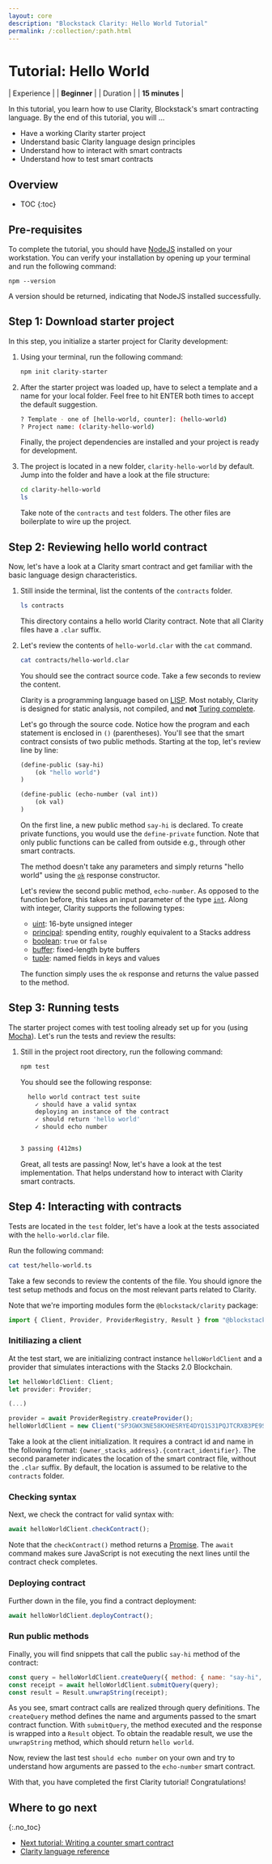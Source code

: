 ```yaml
---
layout: core
description: "Blockstack Clarity: Hello World Tutorial"
permalink: /:collection/:path.html
---
```

# Tutorial: Hello World

| Experience | | **Beginner**  |
| Duration | | **15 minutes** |

In this tutorial, you learn how to use Clarity, Blockstack's smart contracting language. By the end of this tutorial, you will ...

* Have a working Clarity starter project
* Understand basic Clarity language design principles
* Understand how to interact with smart contracts
* Understand how to test smart contracts

## Overview

* TOC
{:toc}

## Pre-requisites

To complete the tutorial, you should have [NodeJS](https://nodejs.org/en/download/) installed on your workstation. You can verify your installation by opening up your terminal and run the following command:

```shell
npm --version
```

A version should be returned, indicating that NodeJS installed successfully.

## Step 1: Download starter project

In this step, you initialize a starter project for Clarity development:

1. Using your terminal, run the following command:

    ```bash
    npm init clarity-starter
    ```

2. After the starter project was loaded up, have to select a template and a name for your local folder. Feel free to hit ENTER both times to accept the default suggestion.

    ```bash
    ? Template - one of [hello-world, counter]: (hello-world)
    ? Project name: (clarity-hello-world)
    ```

    Finally, the project dependencies are installed and your project is ready for development.

3. The project is located in a new folder, `clarity-hello-world` by default. Jump into the folder and have a look at the file structure:

    ```bash
    cd clarity-hello-world
    ls
    ```

    Take note of the `contracts` and `test` folders. The other files are boilerplate to wire up the project.

## Step 2: Reviewing hello world contract

Now, let's have a look at a Clarity smart contract and get familiar with the basic language design characteristics.

1. Still inside the terminal, list the contents of the `contracts` folder.

    ```bash
    ls contracts
    ```

    This directory contains a hello world Clarity contract. Note that all Clarity files have a `.clar` suffix.

2. Let's review the contents of `hello-world.clar` with the `cat` command.

    ```bash
    cat contracts/hello-world.clar
    ```

    You should see the contract source code. Take a few seconds to review the content.

    Clarity is a programming language based on [LISP](https://en.wikipedia.org/wiki/Lisp_(programming_language)). Most notably, Clarity is designed for static analysis, not compiled, and **not** [Turing complete](https://en.wikipedia.org/wiki/Turing_completeness).

    Let's go through the source code. Notice how the program and each statement is enclosed in `()` (parentheses). You'll see that the smart contract consists of two public methods. Starting at the top, let's review line by line:

    ```cl
    (define-public (say-hi)
        (ok "hello world")
    )

    (define-public (echo-number (val int))
        (ok val)
    )
    ```

    On the first line, a new public method `say-hi` is declared. To create private functions, you would use the `define-private` function. Note that only public functions can be called from outside e.g., through other smart contracts.

    The method doesn't take any parameters and simply returns "hello world" using the [`ok`](https://docs.blockstack.org/core/smart/clarityref#ok) response constructor.

    Let's review the second public method, `echo-number`. As opposed to the function before, this takes an input parameter of the type [`int`](https://docs.blockstack.org/core/smart/clarityref#int-type). Along with integer, Clarity supports the following types:
   * [uint](https://docs.blockstack.org/core/smart/clarityref#uint-type): 16-byte unsigned integer
   * [principal](https://docs.blockstack.org/core/smart/clarityref#principal-type): spending entity, roughly equivalent to a Stacks address
   * [boolean](https://docs.blockstack.org/core/smart/clarityref#bool-type): `true` or `false`
   * [buffer](https://docs.blockstack.org/core/smart/clarityref#buffer-type): fixed-length byte buffers
   * [tuple](https://docs.blockstack.org/core/smart/clarityref#tuple-type): named fields in keys and values

    The function simply uses the `ok` response and returns the value passed to the method.

## Step 3: Running tests

The starter project comes with test tooling already set up for you (using [Mocha](https://mochajs.org/)). Let's run the tests and review the results:

1. Still in the project root directory, run the following command:

    ```bash
    npm test
    ```

    You should see the following response:

    ```bash
      hello world contract test suite
        ✓ should have a valid syntax
        deploying an instance of the contract
        ✓ should return 'hello world'
        ✓ should echo number


    3 passing (412ms)
    ```

    Great, all tests are passing! Now, let's have a look at the test implementation. That helps understand how to interact with Clarity smart contracts.

## Step 4: Interacting with contracts

Tests are located in the `test` folder, let's have a look at the tests associated with the `hello-world.clar` file.

Run the following command:

```bash
cat test/hello-world.ts
```

Take a few seconds to review the contents of the file. You should ignore the test setup methods and focus on the most relevant parts related to Clarity.

Note that we're importing modules form the `@blockstack/clarity` package:

```js
import { Client, Provider, ProviderRegistry, Result } from "@blockstack/clarity";
```

### Initiliazing a client

At the test start, we are initializing contract instance `helloWorldClient` and a provider that simulates interactions with the Stacks 2.0 Blockchain.

```js
let helloWorldClient: Client;
let provider: Provider;

(...)

provider = await ProviderRegistry.createProvider();
helloWorldClient = new Client("SP3GWX3NE58KXHESRYE4DYQ1S31PQJTCRXB3PE9SB.hello-world", "hello-world", provider);
```

Take a look at the client initialization. It requires a contract id and name in the following format: `{owner_stacks_address}.{contract_identifier}`. The second parameter indicates the location of the smart contract file, without the `.clar` suffix. By default, the location is assumed to be relative to the `contracts` folder.

### Checking syntax

Next, we check the contract for valid syntax with:

```js
await helloWorldClient.checkContract();
```

Note that the `checkContract()` method returns a [Promise](https://developer.mozilla.org/en-US/docs/Web/JavaScript/Reference/Global_Objects/Promise). The `await` command makes sure JavaScript is not executing the next lines until the contract check completes.

### Deploying contract

Further down in the file, you find a contract deployment:

```js
await helloWorldClient.deployContract();
```

### Run public methods

Finally, you will find snippets that call the public `say-hi` method of the contract:

```js
const query = helloWorldClient.createQuery({ method: { name: "say-hi", args: [] } });
const receipt = await helloWorldClient.submitQuery(query);
const result = Result.unwrapString(receipt);
```

As you see, smart contract calls are realized through query definitions. The `createQuery` method defines the name and arguments passed to the smart contract function. With `submitQuery`, the method executed and the response is wrapped into a `Result` object. To obtain the readable result, we use the `unwrapString` method, which should return `hello world`.

Now, review the last test `should echo number` on your own and try to understand how arguments are passed to the `echo-number` smart contract.

With that, you have completed the first Clarity tutorial! Congratulations!

## Where to go next

{:.no_toc}

* <a href="tutorial-counter.html">Next tutorial: Writing a counter smart contract</a>
* <a href="clarityRef.html">Clarity language reference</a>
